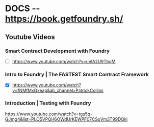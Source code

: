 # DOCS -- https://book.getfoundry.sh/

## Youtube Videos

### Smart Contract Development with Foundry
- [ ] https://www.youtube.com/watch?v=uelA2U9TbgM

### Intro to Foundry | The FASTEST Smart Contract Framework
- [x] https://www.youtube.com/watch?v=fNMfMxGxeag&ab_channel=PatrickCollins

### Introduction | Testing with Foundry
https://www.youtube.com/watch?v=tgs5q-GJmg4&list=PLO5VPQH6OWdUrKEWPF07CSuVm3T99DQki